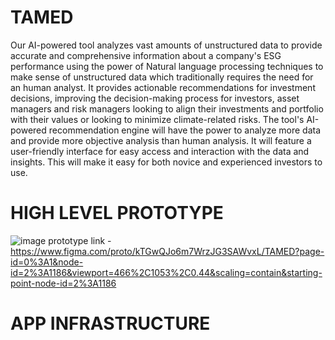 # TAMED
Our AI-powered tool analyzes vast amounts of unstructured data to provide accurate and comprehensive information about a company's ESG performance using the power of Natural language processing techniques to make sense of unstructured data which traditionally requires the need for an human analyst. It provides actionable recommendations for investment decisions, improving the decision-making process for investors, asset managers and risk managers looking to align their investments and portfolio with their values or looking to minimize climate-related risks. The tool's AI-powered recommendation engine will have the power to analyze more data and provide more objective analysis than human analysis. It will feature a user-friendly interface for easy access and interaction with the data and insights. This will make it easy for both novice and experienced investors to use. 
# HIGH LEVEL PROTOTYPE
![image](https://user-images.githubusercontent.com/57208663/212286798-ac592f1e-824a-4590-9cec-e698f23ab1be.png)
prototype link - https://www.figma.com/proto/kTGwQJo6m7WrzJG3SAWvxL/TAMED?page-id=0%3A1&node-id=2%3A1186&viewport=466%2C1053%2C0.44&scaling=contain&starting-point-node-id=2%3A1186
# APP INFRASTRUCTURE
